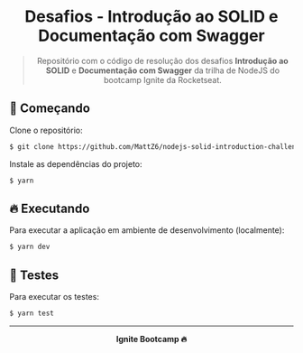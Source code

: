 <div align="center">
  <h1>
  Desafios - Introdução ao SOLID e Documentação com Swagger
  </h1>

  > Repositório com o código de resolução dos desafios **Introdução ao SOLID** e **Documentação com Swagger** da trilha de NodeJS do bootcamp Ignite da Rocketseat.
</div>

## 🎉 Começando

Clone o repositório:

```bash
$ git clone https://github.com/MattZ6/nodejs-solid-introduction-challenge
```

Instale as dependências do projeto:

```bash
$ yarn
```

## 🔥 Executando

Para executar a aplicação em ambiente de desenvolvimento (localmente):

```bash
$ yarn dev
```

## 🧪 Testes

Para executar os testes:

```bash
$ yarn test
```

___

<div align="center">
  <strong>Ignite Bootcamp 🔥</strong>
</div>

